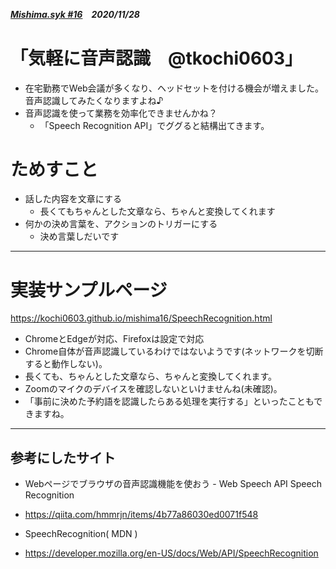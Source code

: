 ##### [Mishima.syk #16](https://connpass.com/event/164605/)　2020/11/28
# 「気軽に音声認識　@tkochi0603」
* 在宅勤務でWeb会議が多くなり、ヘッドセットを付ける機会が増えました。音声認識してみたくなりますよね♪
* 音声認識を使って業務を効率化できませんかね？
  * 「Speech Recognition API」でググると結構出てきます。

# ためすこと
+ 話した内容を文章にする
  + 長くてもちゃんとした文章なら、ちゃんと変換してくれます
+ 何かの決め言葉を、アクションのトリガーにする
  + 決め言葉しだいです

---
# 実装サンプルページ
https://kochi0603.github.io/mishima16/SpeechRecognition.html
* ChromeとEdgeが対応、Firefoxは設定で対応
 * Chrome自体が音声認識しているわけではないようです(ネットワークを切断すると動作しない)。
 * 長くても、ちゃんとした文章なら、ちゃんと変換してくれます。
 * Zoomのマイクのデバイスを確認しないといけませんね(未確認)。
 * 「事前に決めた予約語を認識したらある処理を実行する」といったこともできますね。

---
## 参考にしたサイト
 * Webページでブラウザの音声認識機能を使おう - Web Speech API Speech Recognition
  * https://qiita.com/hmmrjn/items/4b77a86030ed0071f548

 * SpeechRecognition( MDN )
  * https://developer.mozilla.org/en-US/docs/Web/API/SpeechRecognition
